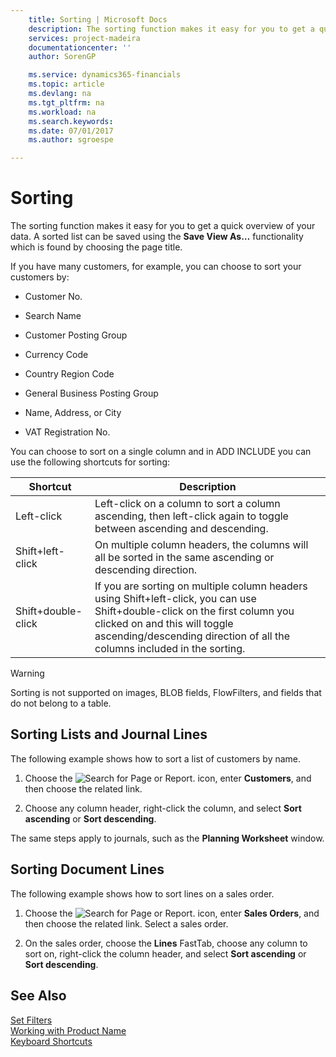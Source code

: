 ```yaml
---
    title: Sorting | Microsoft Docs
    description: The sorting function makes it easy for you to get a quick overview of your data. A sorted list can be saved using the **Save View As…** functionality which is found by choosing the page title.
    services: project-madeira
    documentationcenter: ''
    author: SorenGP

    ms.service: dynamics365-financials
    ms.topic: article
    ms.devlang: na
    ms.tgt_pltfrm: na
    ms.workload: na
    ms.search.keywords:
    ms.date: 07/01/2017
    ms.author: sgroespe

---
```

# Sorting
The sorting function makes it easy for you to get a quick overview of your data. A sorted list can be saved using the **Save View As…** functionality which is found by choosing the page title.  
  
 If you have many customers, for example, you can choose to sort your customers by:  
  
-   Customer No.  
  
-   Search Name  
  
-   Customer Posting Group  
  
-   Currency Code  
  
-   Country Region Code  
  
-   General Business Posting Group  
  
-   Name, Address, or City  
  
-   VAT Registration No.  
  
 You can choose to sort on a single column and in ADD INCLUDE<!--[!INCLUDE[nav_windows](../../includes/nav_windows_md.md)]--> you can use the following shortcuts for sorting:  
  
|Shortcut|Description|  
|--------------|-----------------|  
|Left-click|Left-click on a column to sort a column ascending, then left-click again to toggle between ascending and descending.|  
|Shift+left-click|On multiple column headers, the columns will all be sorted in the same ascending or descending direction.|  
|Shift+double-click|If you are sorting on multiple column headers using Shift+left-click, you can use Shift+double-click on the first column you clicked on and this will toggle ascending/descending direction of all the columns included in the sorting.|  
  
> [!WARNING]  
>  Sorting is not supported on images, BLOB fields, FlowFilters, and fields that do not belong to a table.  
  
## Sorting Lists and Journal Lines  
 The following example shows how to sort a list of customers by name.  
  
1.  Choose the ![Search for Page or Report.](media/ui-search/search_small.png "Search for Page or Report icon") icon, enter **Customers**, and then choose the related link.  
  
2.  Choose any column header, right-click the column, and select **Sort ascending** or **Sort descending**.  
  
 The same steps apply to journals, such as the **Planning Worksheet** window.  
  
## Sorting Document Lines  
 The following example shows how to sort lines on a sales order.  
  
1.  Choose the ![Search for Page or Report.](media/ui-search/search_small.png "Search for Page or Report icon") icon, enter **Sales Orders**, and then choose the related link. Select a sales order.  
  
2.  On the sales order, choose the **Lines** FastTab, choose any column to sort on, right-click the column header, and select **Sort ascending** or **Sort descending**.  
  
## See Also  
 [Set Filters](../../../archive/WorkingWithDynamics/how-to-set-filters.md)   
 [Working with Product Name](../../../archive/WorkingWithDynamics/working-with-$-p_1-product-name-$-.md)   
 [Keyboard Shortcuts](../../../archive/WorkingWithDynamics/keyboard-shortcuts.md)